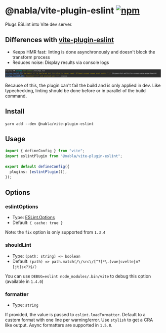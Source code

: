 # @nabla/vite-plugin-eslint [![npm](https://img.shields.io/npm/v/@nabla/vite-plugin-eslint)](https://www.npmjs.com/package/@nabla/vite-plugin-eslint)

Plugs ESLint into Vite dev server.

## Differences with [vite-plugin-eslint](https://github.com/gxmari007/vite-plugin-eslint)

- Keeps HMR fast: linting is done asynchronously and doesn't block the transform process
- Reduces noise: Display results via console logs

![logs.png](logs.png)

Because of this, the plugin can't fail the build and is only applied in dev. Like typechecking, linting should be done before or in parallel of the build command.

## Install

`yarn add --dev @nabla/vite-plugin-eslint`

## Usage

```ts
import { defineConfig } from "vite";
import eslintPlugin from "@nabla/vite-plugin-eslint";

export default defineConfig({
  plugins: [eslintPlugin()],
});
```

## Options

### eslintOptions

- Type: [ESLint.Options](https://eslint.org/docs/developer-guide/nodejs-api#-new-eslintoptions)
- Default: `{ cache: true }`

Note: the `fix` option is only supported from `1.3.4`

### shouldLint

- Type: `(path: string) => boolean`
- Default: `(path) => path.match(/\/src\/[^?]*\.(vue|svelte|m?[jt]sx?)$/)`

You can use `DEBUG=eslint node_modules/.bin/vite` to debug this option (available in `1.4.0`)

### formatter

- Type: `string`

If provided, the value is passed to `eslint.loadFormatter`. Default to a custom format with one line per warning/error. Use `stylish` to get a CRA like output. Async formatters are supported in `1.5.0`.
